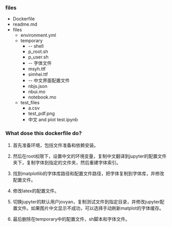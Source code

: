 ### files

+ Dockerfile
+ readme.md
+ files
    + environment.yml
    + temporary
        + -- shell
        + p_root.sh
        + p_user.sh
        + -- 字体文件
        + msyh.ttf
        + simhei.ttf
        + -- 中文界面配置文件
        + nbjs.json
        + nbui.mo
        + notebook.mo
    + test_files
        + a.csv
        + test_pdf.png
        + 中文 and plot test.ipynb

### What dose this dockerfile do?

1. 首先准备环境，包括文件准备和依赖安装。  

2. 然后在root权限下，设置中文的环境变量，复制中文翻译到jupyter的配置文件夹下，复制字体到指定的文件夹，然后重建字体索引。  

3. 找到matplotlib的字体库路径和配置文件路径，把字体复制到字体库，并修改配置文件。  

4. 修改latex的配置文件。  

5. 切换jupyter的默认用户jovyan，复制测试文件到指定目录，并修改jupyter配置文件。如果图片中文显示不成功，可以选择手动刷新matplot的字体缓存。  

6. 最后删除在temporary中的配置文件，sh脚本和字体文件。
